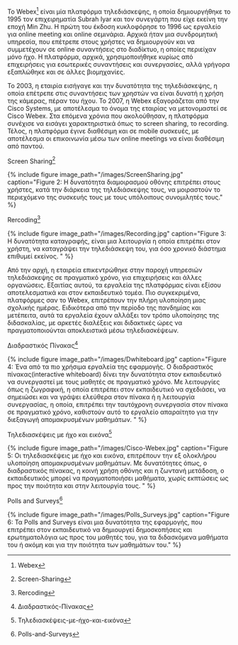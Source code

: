 To Webex[^1] είναι μία πλατφόρμα τηλεδιάσκεψης, η οποία δημιουργήθηκε το 1995 τον επιχειρηματία Subrah Iyar και τον συνεγάρτη που είχε εκείνη την εποχή Min Zhu. Η πρώτη του έκδοση κυκλοφόρησε το 1996 ως εργαλείο για online meeting και online σεμινάρια. Αρχικά ήταν μια συνδρομητική υπηρεσία, που επέτρεπε στους χρήστες να δημιουργούν και να συμμετέχουν σε online συναντήσεις στο διαδίκτυο, η οποίες περιείχαν μόνο ήχο. Η πλατφόρμα, αρχικά, χρησιμοποιήθηκε κυρίως από επιχειρήσεις για εσωτερικές συναντήσεις και συνεργασίες, αλλά γρήγορα εξαπλώθηκε και σε άλλες βιομηχανίες.

Το 2003, η εταιρία εισήγαγε και την δυνατότητα της τηλεδιάσκεψης, η οποία επέτρεπε στις συναντήσεις των χρηστών να είναι δυνατή η χρήση της κάμερας, πέραν του ήχου. Το 2007, η Webex εξαγοράζεται από την Cisco Systems, με αποτέλεσμα το όνομα της εταιρίας να μετονομαστεί σε Cisco Webex. Στα επόμενα χρόνια που ακολούθησαν, η πλατφόρμα συνέχισε να εισάγει χαρακτηριστικά όπως το screen sharing, το recording. Τέλος, η πλατφόρμα έγινε διαθέσιμη και σε mobile συσκευές, με αποτέλεσμα οι επικοινωνία μέσω των online meetings να είναι διαθέσιμη από παντού.

Screen Sharing[^2]

{% include figure image_path="/images/ScreenSharing.jpg"
caption="Figure 2: Η δυνατότητα διαμοιρασμού οθόνης επιτρέπει στους χρήστες, κατά την διάρκεια της τηλεδιάσκεψης τους, να μοιραστούν το περιεχόμενο της συσκευής τους με τους υπόλοιπους συνομιλητές τους." %}

Rercoding[^3]

{% include figure image_path="/images/Recording.jpg"
caption="Figure 3: Η δυνατότητα καταγραφής, είναι μια λειτουργία η οποία επιτρέπει στον χρήστη, να καταγράψει την τηλεδιάσκεψη του, για όσο χρονικό διάστημα επιθυμεί εκείνος. " %}

Από την αρχή, η εταιρεία επικεντρώθηκε στην παροχή υπηρεσιών τηλεδιάσκεψης σε πραγματικό χρόνο, για επιχειρήσεις και άλλες οργανώσεις. Εξαιτίας αυτού, τα εργαλεία της πλατφόρμας είναι εξίσου αποτελεσματικά και στον εκπαιδευτικό τομέα. Πιο συγκεκριμένα, πλατφόρμες σαν το Webex, επιτρέπουν την πλήρη υλοποίηση μιας σχολικής ημέρας. Ειδικότερα από την περίοδο της πανδημίας και μετέπειτα, αυτά τα εργαλεία έχουν αλλάξει τον τρόπο υλοποίησης της διδασκαλίας, με αρκετές διαλέξεις και διδακτικές ώρες να πραγματοποιούνται αποκλειστικά μέσω τηλεδιασκέψεων. 

Διαδραστικός Πίνακας[^4] 

{% include figure image_path="/images/Dwhiteboard.jpg"
caption="Figure 4: Ένα από τα πιο χρήσιμα εργαλεία της εφαρμογής. Ο διαδραστικός πίνακας(interactive whiteboard) δίνει την δυνατότητα στον εκπαιδευτικό να συνεργαστεί με τους μαθητές σε πραγματικό χρόνο. Με λειτουργίες όπως η ζωγραφική, η οποία επιτρέπει στον εκπαιδευτικό να σχεδιάσει, να σημειώσει και να γράψει ελεύθερα στον πίνακα ή η λειτουργία συνεργασίας, η οποία, επιτρέπει την ταυτόχρονη συνεργασία στον πίνακα σε πραγματικό χρόνο, καθιστούν αυτό το εργαλείο απαραίτητο για την διεξαγωγή απομακρυσμένων μαθημάτων.  " %}

Τηλεδιασκέψεις με ήχο και εικόνα[^5]

{% include figure image_path="/images/Cisco-Webex.jpg"
caption="Figure 5: Οι τηλεδιασκέψεις με ήχο και εικόνα, επιτρέπουν την εξ ολοκλήρου υλοποίηση απομακρυσμένων μαθημάτων. Με δυνατότητες όπως, ο διαδραστικός πίνακας, η κοινή χρήση οθόνης και η ζωντανή μετάδοση, ο εκπαιδευτικός μπορεί να πραγματοποιήσει μαθήματα, χωρίς εκπτώσεις ως προς την ποιότητα και στην λειτουργία τους. " %}

Polls and Surveys[^6]

{% include figure image_path="/images/Polls_Surveys.jpg"
caption="Figure 6: Τα Polls and Surveys είναι μια δυνατότητα της εφαρμογής, που επιτρέπει στον εκπαιδευτικό να δημιουργεί δημοσκοπήσεις και ερωτηματολόγια ως προς του μαθητές του, για τα διδασκόμενα μαθήματα του ή ακόμη και για την ποιότητα των μαθημάτων του." %}

[^1]: Webex
[^2]: Screen-Sharing
[^3]: Rercoding
[^4]: Διαδραστικός-Πίνακας
[^5]: Τηλεδιασκέψεις-με-ήχο-και-εικόνα
[^6]: Polls-and-Surveys
